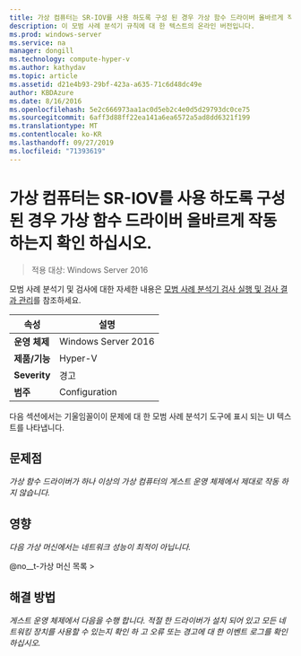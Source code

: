 ```yaml
---
title: 가상 컴퓨터는 SR-IOV를 사용 하도록 구성 된 경우 가상 함수 드라이버 올바르게 작동 하는지 확인 하십시오.
description: 이 모범 사례 분석기 규칙에 대 한 텍스트의 온라인 버전입니다.
ms.prod: windows-server
ms.service: na
manager: dongill
ms.technology: compute-hyper-v
ms.author: kathydav
ms.topic: article
ms.assetid: d21e4b93-29bf-423a-a635-71c6d48dc49e
author: KBDAzure
ms.date: 8/16/2016
ms.openlocfilehash: 5e2c666973aa1ac0d5eb2c4e0d5d29793dc0ce75
ms.sourcegitcommit: 6aff3d88ff22ea141a6ea6572a5ad8dd6321f199
ms.translationtype: MT
ms.contentlocale: ko-KR
ms.lasthandoff: 09/27/2019
ms.locfileid: "71393619"
---
```

# <a name="ensure-that-the-virtual-function-driver-operates-correctly-when-a-virtual-machine-is-configured-to-use-sr-iov"></a>가상 컴퓨터는 SR-IOV를 사용 하도록 구성 된 경우 가상 함수 드라이버 올바르게 작동 하는지 확인 하십시오.

>적용 대상: Windows Server 2016

모범 사례 분석기 및 검사에 대한 자세한 내용은 [모범 사례 분석기 검사 실행 및 검사 결과 관리](https://go.microsoft.com/fwlink/p/?LinkID=223177)를 참조하세요.  
  
|속성|설명|  
|-|-|  
|**운영 체제**|Windows Server 2016|  
|**제품/기능**|Hyper-V|  
|**Severity**|경고|  
|**범주**|Configuration|  
  
다음 섹션에서는 기울임꼴이이 문제에 대 한 모범 사례 분석기 도구에 표시 되는 UI 텍스트를 나타냅니다.  
  
## <a name="issue"></a>문제점  
*가상 함수 드라이버가 하나 이상의 가상 컴퓨터의 게스트 운영 체제에서 제대로 작동 하지 않습니다.*  
  
## <a name="impact"></a>영향  
*다음 가상 머신에서는 네트워크 성능이 최적이 아닙니다.*  
  
@no__t-가상 머신 목록 >  
  
## <a name="resolution"></a>해결 방법  
*게스트 운영 체제에서 다음을 수행 합니다. 적절 한 드라이버가 설치 되어 있고 모든 네트워킹 장치를 사용할 수 있는지 확인 하 고 오류 또는 경고에 대 한 이벤트 로그를 확인 하십시오.*  
  


